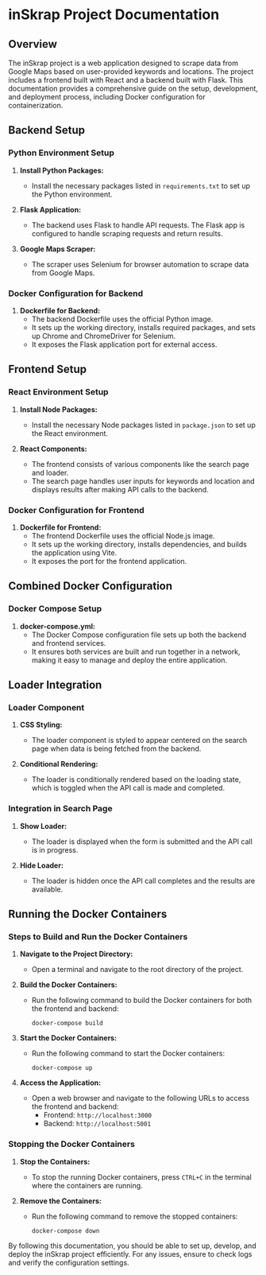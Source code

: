 # inSkrap Project Documentation

## Overview
The inSkrap project is a web application designed to scrape data from Google Maps based on user-provided keywords and locations. The project includes a frontend built with React and a backend built with Flask. This documentation provides a comprehensive guide on the setup, development, and deployment process, including Docker configuration for containerization.

## Backend Setup

### Python Environment Setup

1. **Install Python Packages:**
   - Install the necessary packages listed in `requirements.txt` to set up the Python environment.

2. **Flask Application:**
   - The backend uses Flask to handle API requests. The Flask app is configured to handle scraping requests and return results.

3. **Google Maps Scraper:**
   - The scraper uses Selenium for browser automation to scrape data from Google Maps.

### Docker Configuration for Backend

1. **Dockerfile for Backend:**
   - The backend Dockerfile uses the official Python image.
   - It sets up the working directory, installs required packages, and sets up Chrome and ChromeDriver for Selenium.
   - It exposes the Flask application port for external access.

## Frontend Setup

### React Environment Setup

1. **Install Node Packages:**
   - Install the necessary Node packages listed in `package.json` to set up the React environment.

2. **React Components:**
   - The frontend consists of various components like the search page and loader.
   - The search page handles user inputs for keywords and location and displays results after making API calls to the backend.

### Docker Configuration for Frontend

1. **Dockerfile for Frontend:**
   - The frontend Dockerfile uses the official Node.js image.
   - It sets up the working directory, installs dependencies, and builds the application using Vite.
   - It exposes the port for the frontend application.

## Combined Docker Configuration

### Docker Compose Setup

1. **docker-compose.yml:**
   - The Docker Compose configuration file sets up both the backend and frontend services.
   - It ensures both services are built and run together in a network, making it easy to manage and deploy the entire application.

## Loader Integration

### Loader Component

1. **CSS Styling:**
   - The loader component is styled to appear centered on the search page when data is being fetched from the backend.

2. **Conditional Rendering:**
   - The loader is conditionally rendered based on the loading state, which is toggled when the API call is made and completed.

### Integration in Search Page

1. **Show Loader:**
   - The loader is displayed when the form is submitted and the API call is in progress.
   
2. **Hide Loader:**
   - The loader is hidden once the API call completes and the results are available.

## Running the Docker Containers

### Steps to Build and Run the Docker Containers

1. **Navigate to the Project Directory:**
   - Open a terminal and navigate to the root directory of the project.

2. **Build the Docker Containers:**
   - Run the following command to build the Docker containers for both the frontend and backend:
     ```
     docker-compose build
     ```

3. **Start the Docker Containers:**
   - Run the following command to start the Docker containers:
     ```
     docker-compose up
     ```

4. **Access the Application:**
   - Open a web browser and navigate to the following URLs to access the frontend and backend:
     - Frontend: `http://localhost:3000`
     - Backend: `http://localhost:5001`

### Stopping the Docker Containers

1. **Stop the Containers:**
   - To stop the running Docker containers, press `CTRL+C` in the terminal where the containers are running.

2. **Remove the Containers:**
   - Run the following command to remove the stopped containers:
     ```
     docker-compose down
     ```

By following this documentation, you should be able to set up, develop, and deploy the inSkrap project efficiently. For any issues, ensure to check logs and verify the configuration settings.